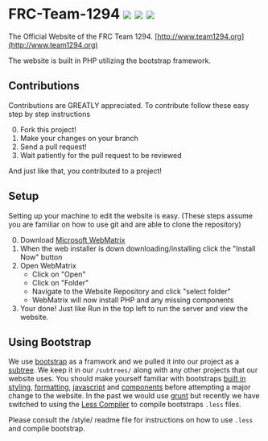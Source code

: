 FRC-Team-1294 ![](http://img.shields.io/badge/bootstrap-3.2.0-brightgreen.svg)   ![](http://img.shields.io/badge/font%20awesome-1.7.5-brightgreen.svg)   ![](http://img.shields.io/badge/less-1.7.5-brightgreen.svg)
=============

The Official Website of the FRC Team 1294.
[http://www.team1294.org](http://www.team1294.org)

The website is built in PHP utilizing the bootstrap framework.

Contributions
-------------
Contributions are GREATLY appreciated.
To contribute follow these easy step by step instructions

0. Fork this project!
1. Make your changes on your branch
2. Send a pull request!
3. Wait patiently for the pull request to be reviewed

And just like that, you contributed to a project!

Setup
-----
Setting up your machine to edit the website is easy.
(These steps assume you are familiar on how to use git and are able to clone the repository)

0. Download [Microsoft WebMatrix](http://www.microsoft.com/web/webmatrix/)
1. When the web installer is down downloading/installing click the "Install Now" button
2. Open WebMatrix
    * Click on "Open"
    * Click on "Folder"
    * Navigate to the Website Repository and click "select folder"
    * WebMatrix will now install PHP and any missing components
3. Your done! Just like Run in the top left to run the server and view the website.

Using Bootstrap
---------------
We use [bootstrap](http://getbootstrap.com/) as a framwork and we pulled it into our project as a [subtree](https://help.github.com/articles/about-git-subtree-merges). We keep it in our `/subtrees/` along with any other projects that our website uses.
You should make yourself familiar with bootstraps [built in styling](http://getbootstrap.com/css/), [formatting](http://getbootstrap.com/css/#grid), [javascript](http://getbootstrap.com/javascript/) and [components](http://getbootstrap.com/components/) before attempting a major change to the website.
In the past we would use [grunt](http://getbootstrap.com/getting-started/#grunt) but recently we have switched to using the [Less Compiler](http://lesscss.org/) to compile bootstraps `.less` files.

Please consult the /style/ readme file for instructions on how to use `.less` and compile bootstrap.